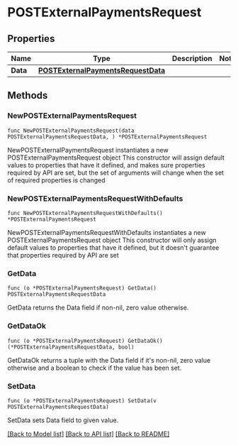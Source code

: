 # POSTExternalPaymentsRequest

## Properties

Name | Type | Description | Notes
------------ | ------------- | ------------- | -------------
**Data** | [**POSTExternalPaymentsRequestData**](POSTExternalPaymentsRequestData.md) |  | 

## Methods

### NewPOSTExternalPaymentsRequest

`func NewPOSTExternalPaymentsRequest(data POSTExternalPaymentsRequestData, ) *POSTExternalPaymentsRequest`

NewPOSTExternalPaymentsRequest instantiates a new POSTExternalPaymentsRequest object
This constructor will assign default values to properties that have it defined,
and makes sure properties required by API are set, but the set of arguments
will change when the set of required properties is changed

### NewPOSTExternalPaymentsRequestWithDefaults

`func NewPOSTExternalPaymentsRequestWithDefaults() *POSTExternalPaymentsRequest`

NewPOSTExternalPaymentsRequestWithDefaults instantiates a new POSTExternalPaymentsRequest object
This constructor will only assign default values to properties that have it defined,
but it doesn't guarantee that properties required by API are set

### GetData

`func (o *POSTExternalPaymentsRequest) GetData() POSTExternalPaymentsRequestData`

GetData returns the Data field if non-nil, zero value otherwise.

### GetDataOk

`func (o *POSTExternalPaymentsRequest) GetDataOk() (*POSTExternalPaymentsRequestData, bool)`

GetDataOk returns a tuple with the Data field if it's non-nil, zero value otherwise
and a boolean to check if the value has been set.

### SetData

`func (o *POSTExternalPaymentsRequest) SetData(v POSTExternalPaymentsRequestData)`

SetData sets Data field to given value.



[[Back to Model list]](../README.md#documentation-for-models) [[Back to API list]](../README.md#documentation-for-api-endpoints) [[Back to README]](../README.md)


